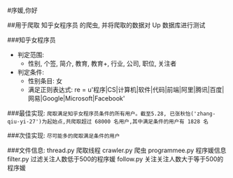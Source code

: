 #序媛,你好

##用于爬取 知乎女程序员 的爬虫, 并将爬取的数据对 Up 数据库进行测试

###知乎女程序员
- 判定范围:
	+ 性别, 个签, 简介, 教育, 教育+, 行业, 公司, 职位, 关注者
- 判定条件:
	+ 性别条目: 女
	+ 满足正则表达式: re = u'程序|CS|计算机|软件|代码|前端|阿里|腾讯|百度|网易|Google|Microsoft|Facebook'


###最佳实现:
`爬取满足知乎女程序员条件的所有用户。截至5.28, 已张秋怡('zhang-qiu-yi-27')为起始点,共爬取超过 68000 名用户,其中满足条件的用户有 1828 名`

###次佳实现:
`尽可能多的爬取满足条件的用户`


###文件信息:
	thread.py      爬取线程
	crawler.py     爬虫
	programmee.py  程序媛信息
	filter.py      过滤关注人数低于500的程序媛
	follow.py      关注关注人数大于等于500的程序媛
